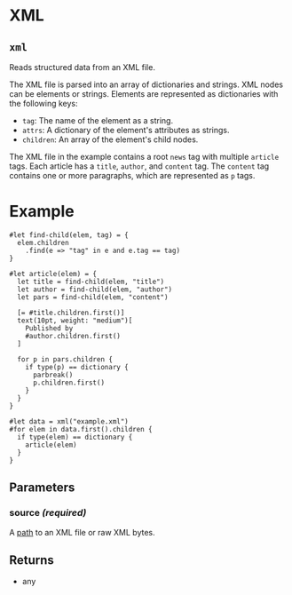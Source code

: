 # XML

## `xml`

Reads structured data from an XML file.

The XML file is parsed into an array of dictionaries and strings. XML nodes
can be elements or strings. Elements are represented as dictionaries with
the following keys:

- `tag`: The name of the element as a string.
- `attrs`: A dictionary of the element's attributes as strings.
- `children`: An array of the element's child nodes.

The XML file in the example contains a root `news` tag with multiple
`article` tags. Each article has a `title`, `author`, and `content` tag. The
`content` tag contains one or more paragraphs, which are represented as `p`
tags.

# Example
```example
#let find-child(elem, tag) = {
  elem.children
    .find(e => "tag" in e and e.tag == tag)
}

#let article(elem) = {
  let title = find-child(elem, "title")
  let author = find-child(elem, "author")
  let pars = find-child(elem, "content")

  [= #title.children.first()]
  text(10pt, weight: "medium")[
    Published by
    #author.children.first()
  ]

  for p in pars.children {
    if type(p) == dictionary {
      parbreak()
      p.children.first()
    }
  }
}

#let data = xml("example.xml")
#for elem in data.first().children {
  if type(elem) == dictionary {
    article(elem)
  }
}
```

## Parameters

### source *(required)*

A [path]($syntax/#paths) to an XML file or raw XML bytes.

## Returns

- any


